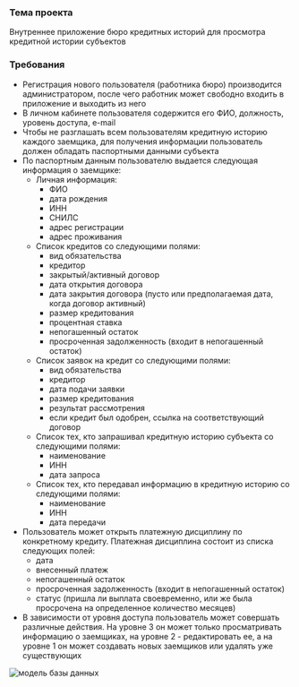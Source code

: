 ### Тема проекта
Внутреннее приложение бюро кредитных историй для просмотра кредитной истории субъектов
### Требования
- Регистрация нового пользователя (работника бюро) производится администратором, после чего работник может свободно входить в приложение и выходить из него
- В личном кабинете пользователя содержится его ФИО, должность, уровень доступа, e-mail
- Чтобы не разглашать всем пользователям кредитную историю каждого заемщика, для получения информации пользователь должен обладать паспортными данными субъекта
- По паспортным данным пользователю выдается следующая информация о заемщике:
    - Личная информация:
        - ФИО
        - дата рождения
        - ИНН
        - СНИЛС
        - адрес регистрации
        - адрес проживания
    - Список кредитов со следующими полями:
        - вид обязательства
        - кредитор
        - закрытый/активный договор
        - дата открытия договора
        - дата закрытия договора (пусто или предполагаемая дата, когда договор активный)
        - размер кредитования
        - процентная ставка
        - непогашенный остаток
        - просроченная задолженность (входит в непогашенный остаток)
    - Список заявок на кредит со следующими полями:
        - вид обязательства
        - кредитор
        - дата подачи заявки
        - размер кредитования
        - результат рассмотрения
        - если кредит был одобрен, ссылка на соответствующий договор
    - Список тех, кто запрашивал кредитную историю субъекта со следующими полями:
        - наименование
        - ИНН
        - дата запроса
    - Список тех, кто передавал информацию в кредитную историю со следующими полями:
        - наименование
        - ИНН
        - дата передачи
- Пользователь может открыть платежную дисциплину по конкретному кредиту. Платежная дисциплина состоит из списка следующих полей:
    - дата
    - внесенный платеж
    - непогашенный остаток
    - просроченная задолженность (входит в непогашенный остаток)
    - статус (пришла ли выплата своевременно, или же была просрочена на определенное количество месяцев)
- В зависимости от уровня доступа пользователь может совершать различные действия. На уровне 3 он может только просматривать информацию о заемщиках, на уровне 2 - редактировать ее, а на уровне 1 он может создавать новых заемщиков или удалять уже существующих


![модель базы данных](https://user-images.githubusercontent.com/74448452/196271412-31bfdc34-d357-4259-ba79-6409911429ec.png)
